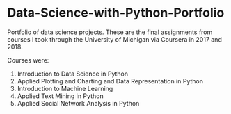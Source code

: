 # Data-Science-with-Python-Portfolio
Portfolio of data science projects. These are the final assignments from courses I took through the University of Michigan via Coursera in 2017 and 2018.

Courses were: 
<ol>
<li>Introduction to Data Science in Python</li>
<li>Applied Plotting and Charting and Data Representation in Python</li>
<li>Introduction to Machine Learning</li>
<li>Applied Text Mining in Python</li>
<li>Applied Social Network Analysis in Python</li>
</ol>
